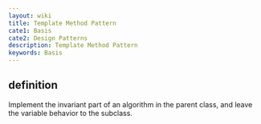 ```yaml
---
layout: wiki
title: Template Method Pattern
cate1: Basis
cate2: Design Patterns
description: Template Method Pattern
keywords: Basis
---
```


## definition

Implement the invariant part of an algorithm in the parent class, and leave the variable behavior to the subclass.

